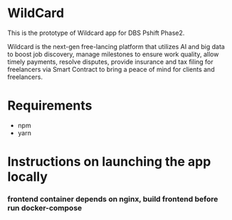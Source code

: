 # WildCard

This is the prototype of Wildcard app for DBS Pshift Phase2.

Wildcard is the next-gen free-lancing platform that utilizes AI and big data to boost job discovery, manage milestones to ensure work quality, allow timely payments, resolve disputes, provide insurance and tax filing for freelancers via Smart Contract to bring a peace of mind for clients and freelancers.

# Requirements
* npm
* yarn

# Instructions on launching the app locally




### frontend container depends on nginx, build frontend before run docker-compose
